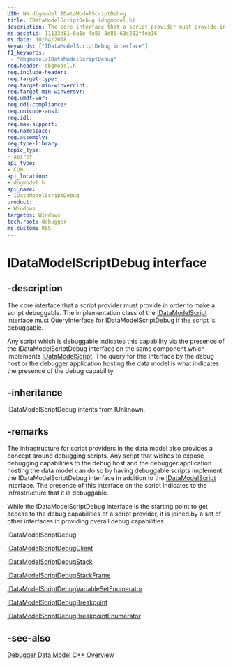 ```yaml
---
UID: NN:dbgmodel.IDataModelScriptDebug
title: IDataModelScriptDebug (dbgmodel.h)
description: The core interface that a script provider must provide in order to make a script debuggable. 
ms.assetid: 11133d81-6a1e-4e83-8e85-63c282f4eb16
ms.date: 10/04/2018
keywords: ["IDataModelScriptDebug interface"]
f1_keywords:
 - "dbgmodel/IDataModelScriptDebug"
req.header: dbgmodel.h
req.include-header:
req.target-type:
req.target-min-winverclnt:
req.target-min-winversvr:
req.umdf-ver:
req.ddi-compliance:
req.unicode-ansi:
req.idl:
req.max-support:
req.namespace:
req.assembly:
req.type-library: 
topic_type: 
- apiref
api_type: 
- COM
api_location: 
- dbgmodel.h
api_name: 
- IDataModelScriptDebug
product:
- Windows
targetos: Windows
tech.root: debugger
ms.custom: RS5
---
```


# IDataModelScriptDebug interface

## -description

The core interface that a script provider must provide in order to make a script debuggable. The implementation class of the [IDataModelScript](nn-dbgmodel-idatamodelscript.md) interface must QueryInterface for IDataModelScriptDebug if the script is debuggable.

Any script which is debuggable indicates this capability via the presence of the IDataModelScriptDebug interface on the same component which implements [IDataModelScript](nn-dbgmodel-idatamodelscript.md). The query for this interface by the debug host or the debugger application hosting the data model is what indicates the presence of the debug capability. 

## -inheritance
IDataModelScriptDebug interits from IUnknown. 
## -remarks

The infrastructure for script providers in the data model also provides a concept around debugging scripts. Any script that wishes to expose debugging capabilities to the debug host and the debugger application hosting the data model can do so by having debuggable scripts implement the IDataModelScriptDebug interface in addition to the [IDataModelScript](nn-dbgmodel-idatamodelscript.md) interface. The presence of this interface on the script indicates to the infrastructure that it is debuggable. 

While the IDataModelScriptDebug interface is the starting point to get access to the debug capabilities of a script provider, it is joined by a set of other interfaces in providing overall debug capabilities.

IDataModelScriptDebug

[IDataModelScriptDebugClient](nn-dbgmodel-idatamodelscriptdebugclient.md)

[IDataModelScriptDebugStack](nn-dbgmodel-idatamodelscriptdebugstack.md)

[IDataModelScriptDebugStackFrame](nn-dbgmodel-idatamodelscriptdebugstackframe.md)

[IDataModelScriptDebugVariableSetEnumerator](nn-dbgmodel-idatamodelscriptdebugvariablesetenumerator.md)

[IDataModelScriptDebugBreakpoint](nn-dbgmodel-idatamodelscriptdebugbreakpoint.md)

[IDataModelScriptDebugBreakpointEnumerator](nn-dbgmodel-idatamodelscriptdebugbreakpointenumerator.md)


## -see-also

[Debugger Data Model C++ Overview](https://docs.microsoft.com/windows-hardware/drivers/debugger/data-model-cpp-overview)
